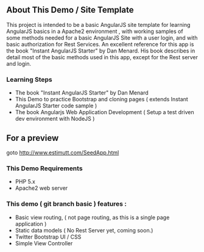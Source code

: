 About This Demo / Site Template
---------------
This project is intended to be a basic AngularJS site template for learning AngularJS basics in a Apache2 environment , 
with working samples of some methods needed for a basic AngularJS Site with a user login, and with basic authorization for 
Rest Services. An excellent reference for this app is the book "Instant AngularJS Starter" by 
Dan Menard. His book describes in detail most of the basic methods used in this app, except for the Rest server and login.


### Learning Steps
- The book "Instant AngularJS Starter" by Dan Menard
- This Demo to practice Bootstrap and cloning pages ( extends Instant AngularJS Starter code sample )
- The book  Angularjs Web Application Development ( Setup a test driven dev environment with NodeJS )


For a preview
---------------
goto http://www.estimutt.com/SeedApp.html  


### This Demo Requirements
- PHP 5.x
- Apache2 web server


### This demo ( git branch basic ) features :
- Basic view routing, ( not page routing, as this is a single page application )
- Static data models ( No Rest Server yet, coming soon.)
- Twitter Bootstrap UI / CSS
- Simple View Controller


